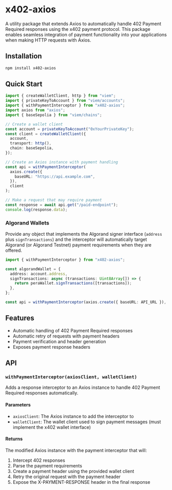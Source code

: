 # x402-axios

A utility package that extends Axios to automatically handle 402 Payment Required responses using the x402 payment protocol. This package enables seamless integration of payment functionality into your applications when making HTTP requests with Axios.

## Installation

```bash
npm install x402-axios
```

## Quick Start

```typescript
import { createWalletClient, http } from "viem";
import { privateKeyToAccount } from "viem/accounts";
import { withPaymentInterceptor } from "x402-axios";
import axios from "axios";
import { baseSepolia } from "viem/chains";

// Create a wallet client
const account = privateKeyToAccount("0xYourPrivateKey");
const client = createWalletClient({
  account,
  transport: http(),
  chain: baseSepolia,
});

// Create an Axios instance with payment handling
const api = withPaymentInterceptor(
  axios.create({
    baseURL: "https://api.example.com",
  }),
  client
);

// Make a request that may require payment
const response = await api.get("/paid-endpoint");
console.log(response.data);
```

### Algorand Wallets

Provide any object that implements the Algorand signer interface (`address` plus `signTransactions`) and the interceptor will automatically target Algorand (or Algorand Testnet) payment requirements when they are offered.

```typescript
import { withPaymentInterceptor } from "x402-axios";

const algorandWallet = {
  address: account.address,
  signTransactions: async (transactions: Uint8Array[]) => {
    return peraWallet.signTransactions([transactions]);
  },
};

const api = withPaymentInterceptor(axios.create({ baseURL: API_URL }), algorandWallet);
```

## Features

- Automatic handling of 402 Payment Required responses
- Automatic retry of requests with payment headers
- Payment verification and header generation
- Exposes payment response headers

## API

### `withPaymentInterceptor(axiosClient, walletClient)`

Adds a response interceptor to an Axios instance to handle 402 Payment Required responses automatically.

#### Parameters

- `axiosClient`: The Axios instance to add the interceptor to
- `walletClient`: The wallet client used to sign payment messages (must implement the x402 wallet interface)

#### Returns

The modified Axios instance with the payment interceptor that will:
1. Intercept 402 responses
2. Parse the payment requirements
3. Create a payment header using the provided wallet client
4. Retry the original request with the payment header
5. Expose the X-PAYMENT-RESPONSE header in the final response
